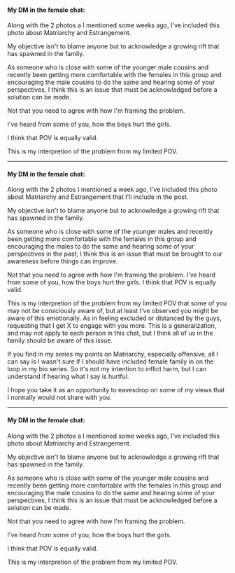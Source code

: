 #### My DM in the female chat:

Along with the 2 photos a I mentioned some weeks ago, I've included this photo about Matriarchy and Estrangement. 

My objective isn't to blame anyone but to acknowledge a growing rift that has spawned in the family. 

As someone who is close with some of the younger male cousins and recently been getting more comfortable with the females in this group and encouraging the male cousins to do the same and hearing some of your perspectives, I think this is an issue that must be acknowledged before a solution can be made. 

Not that you need to agree with how I'm framing the problem. 

I've heard from some of you, how the boys hurt the girls. 

I think that POV is equally valid. 

This is my interpretion of the problem from my limited POV.

---
#### My DM in the female chat:

Along with the 2 photos I mentioned a week ago, I've included this photo about Matriarchy and Estrangement that I'll include in the post.

My objective isn't to blame anyone but to acknowledge a growing rift that has spawned in the family. 

As someone who is close with some of the younger males and recently been getting more comfortable with the females in this group and encouraging the males to do the same and hearing some of your perspectives in the past, I think this is an issue that must be brought to our awareness before things can improve.

Not that you need to agree with how I'm framing the problem. I've heard from some of you, how the boys hurt the girls. I think that POV is equally valid. 

This is my interpretion of the problem from my limited POV that some of you may not be consciously aware of, but at least I've observed you might be aware of this emotionally. As in feeling excluded or distanced by the guys, requesting that I get X to engage with you more. This is a generalization, and may not apply to each person in this chat, but I think all of us in the family should be aware of this issue.

If you find in my series my points on Matriarchy, especially offensive, all I can say is I wasn't sure if I should have included female family in on the loop in my bio series. So it's not my intention to inflict harm, but I can understand if hearing what I say is hurtful.

I hope you take it as an opportunity to eavesdrop on some of my views that I normally would not share with you.

---
#### My DM in the female chat:

Along with the 2 photos a I mentioned some weeks ago, I've included this photo about Matriarchy and Estrangement. 

My objective isn't to blame anyone but to acknowledge a growing rift that has spawned in the family. 

As someone who is close with some of the younger male cousins and recently been getting more comfortable with the females in this group and encouraging the male cousins to do the same and hearing some of your perspectives, I think this is an issue that must be acknowledged before a solution can be made. 

Not that you need to agree with how I'm framing the problem. 

I've heard from some of you, how the boys hurt the girls. 

I think that POV is equally valid. 

This is my interpretion of the problem from my limited POV.
